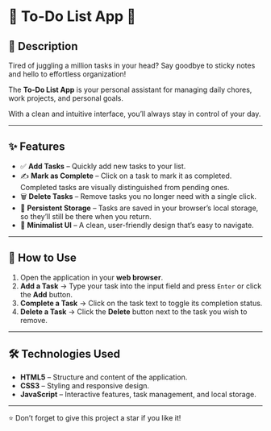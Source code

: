 # 📝 To-Do List App 🚀

## 📌 Description
Tired of juggling a million tasks in your head? Say goodbye to sticky notes and hello to effortless organization!  

The **To-Do List App** is your personal assistant for managing daily chores, work projects, and personal goals.  

With a clean and intuitive interface, you’ll always stay in control of your day.  

---

## ✨ Features
- ✅ **Add Tasks** – Quickly add new tasks to your list.  
- ✍️ **Mark as Complete** – Click on a task to mark it as completed. Completed tasks are visually distinguished from pending ones.  
- 🗑️ **Delete Tasks** – Remove tasks you no longer need with a single click.  
- 💾 **Persistent Storage** – Tasks are saved in your browser’s local storage, so they’ll still be there when you return.  
- 🎨 **Minimalist UI** – A clean, user-friendly design that’s easy to navigate.  

---

## 🚀 How to Use
1. Open the application in your **web browser**.  
2. **Add a Task** → Type your task into the input field and press `Enter` or click the **Add** button.  
3. **Complete a Task** → Click on the task text to toggle its completion status.  
4. **Delete a Task** → Click the **Delete** button next to the task you wish to remove.  

---

## 🛠️ Technologies Used
- **HTML5** – Structure and content of the application.  
- **CSS3** – Styling and responsive design.  
- **JavaScript** – Interactive features, task management, and local storage.  

---

⭐ Don’t forget to give this project a star if you like it!
